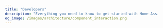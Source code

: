 ```yaml
---
title: "Developers"
description: "Everything you need to know to get started with Home Assistant development."
og_image: /images/architecture/component_interaction.png
---
```


<script>
window.location = 'https://developers.home-assistant.io/';
</script>
